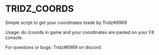 # TRIDZ_COORDS


Simple script to get your coordinates made by Tridz#6969

Usage: do /coords in game and your coordinates are pasted on your F8 console.


For questions or bugs: Tridz#6969 on discord.
